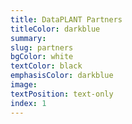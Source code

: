 ```yaml
---
title: DataPLANT Partners
titleColor: darkblue
summary: 
slug: partners
bgColor: white
textColor: black
emphasisColor: darkblue
image: 
textPosition: text-only
index: 1
---
```


